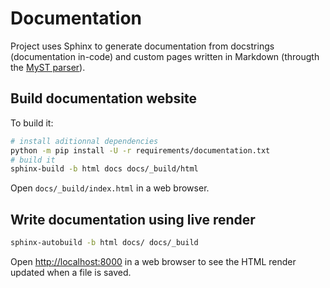 # Documentation

Project uses Sphinx to generate documentation from docstrings (documentation in-code) and custom pages written in Markdown (througth the [MyST parser](https://myst-parser.readthedocs.io/en/latest/)).

## Build documentation website

To build it:

```bash
# install aditionnal dependencies
python -m pip install -U -r requirements/documentation.txt
# build it
sphinx-build -b html docs docs/_build/html
```

Open `docs/_build/index.html` in a web browser.

## Write documentation using live render

```bash
sphinx-autobuild -b html docs/ docs/_build
```

Open <http://localhost:8000> in a web browser to see the HTML render updated when a file is saved.
